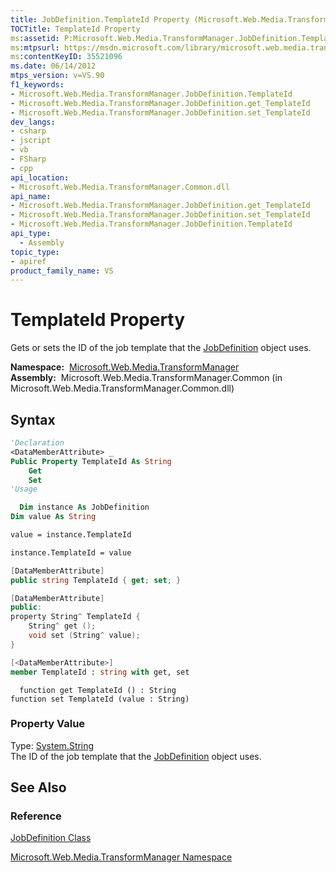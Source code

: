 ```yaml
---
title: JobDefinition.TemplateId Property (Microsoft.Web.Media.TransformManager)
TOCTitle: TemplateId Property
ms:assetid: P:Microsoft.Web.Media.TransformManager.JobDefinition.TemplateId
ms:mtpsurl: https://msdn.microsoft.com/library/microsoft.web.media.transformmanager.jobdefinition.templateid(v=VS.90)
ms:contentKeyID: 35521096
ms.date: 06/14/2012
mtps_version: v=VS.90
f1_keywords:
- Microsoft.Web.Media.TransformManager.JobDefinition.TemplateId
- Microsoft.Web.Media.TransformManager.JobDefinition.get_TemplateId
- Microsoft.Web.Media.TransformManager.JobDefinition.set_TemplateId
dev_langs:
- csharp
- jscript
- vb
- FSharp
- cpp
api_location:
- Microsoft.Web.Media.TransformManager.Common.dll
api_name:
- Microsoft.Web.Media.TransformManager.JobDefinition.get_TemplateId
- Microsoft.Web.Media.TransformManager.JobDefinition.set_TemplateId
- Microsoft.Web.Media.TransformManager.JobDefinition.TemplateId
api_type:
  - Assembly
topic_type:
- apiref
product_family_name: VS
---
```


# TemplateId Property

Gets or sets the ID of the job template that the [JobDefinition](jobdefinition-class-microsoft-web-media-transformmanager.md) object uses.

**Namespace:**  [Microsoft.Web.Media.TransformManager](microsoft-web-media-transformmanager-namespace.md)  
**Assembly:**  Microsoft.Web.Media.TransformManager.Common (in Microsoft.Web.Media.TransformManager.Common.dll)

## Syntax

```vb
'Declaration
<DataMemberAttribute> _
Public Property TemplateId As String
    Get
    Set
'Usage

  Dim instance As JobDefinition
Dim value As String

value = instance.TemplateId

instance.TemplateId = value
```

```csharp
[DataMemberAttribute]
public string TemplateId { get; set; }
```

```cpp
[DataMemberAttribute]
public:
property String^ TemplateId {
    String^ get ();
    void set (String^ value);
}
```

``` fsharp
[<DataMemberAttribute>]
member TemplateId : string with get, set
```

```jscript
  function get TemplateId () : String
function set TemplateId (value : String)
```

### Property Value

Type: [System.String](https://msdn.microsoft.com/library/s1wwdcbf)  
The ID of the job template that the [JobDefinition](jobdefinition-class-microsoft-web-media-transformmanager.md) object uses.  

## See Also

### Reference

[JobDefinition Class](jobdefinition-class-microsoft-web-media-transformmanager.md)

[Microsoft.Web.Media.TransformManager Namespace](microsoft-web-media-transformmanager-namespace.md)
